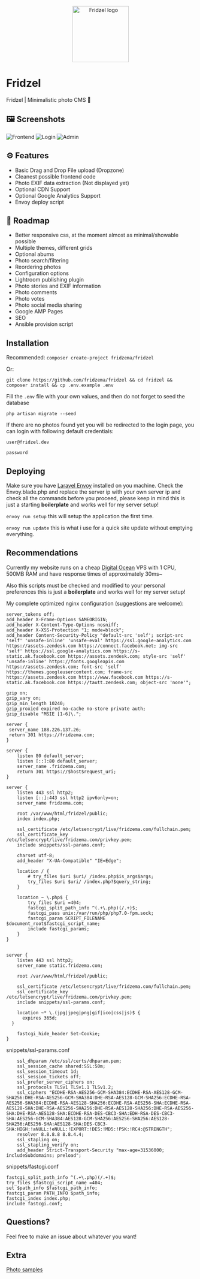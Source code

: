 <p align="center">
  <a href="https://fridzema.com"><img src="https://static.fridzema.com/img/fridzel.svg" alt="Fridzel logo" title="Fridzel" width="150" height="150" /></a>
</p>

# Fridzel
Fridzel | Minimalistic photo CMS 📸

## 🖼 Screenshots
<img src="https://static.fridzema.com/img/s1.jpg" alt="Frontend" title="Frontend"/>
<img src="https://static.fridzema.com/img/s2.jpg" alt="Login" title="Login"/>
<img src="https://static.fridzema.com/img/s3.jpg" alt="Admin" title="Admin"/>

## ⚙️ Features
* Basic Drag and Drop File upload (Dropzone)
* Cleanest possible frontend code
* Photo EXIF data extraction (Not displayed yet)
* Optional CDN Support
* Optional Google Analytics Support
* Envoy deploy script

## 🚧  Roadmap
* Better responsive css, at the moment almost as minimal/showable possible
* Multiple themes, different grids
* Optional abums
* Photo search/filtering
* Reordering photos
* Configuration options
* Lightroom publishing plugin
* Photo stories and EXIF information
* Photo comments
* Photo votes
* Photo social media sharing
* Google AMP Pages
* SEO
* Ansible provision script

## Installation

Recommended:
`composer create-project fridzema/fridzel `

Or:

`git clone https://github.com/fridzema/fridzel && cd fridzel && composer install && cp .env.example .env`

Fill the `.env` file with your own values, and then do not forget to seed the database

`php artisan migrate --seed`

If there are no photos found yet you will be redirected to the login page, you can login with following default credentials:

`user@fridzel.dev`

`password`

## Deploying
Make sure you have [Laravel Envoy](https://laravel.com/docs/5.4/envoy#installation "Envoy installation") installed on you machine.
Check the Envoy.blade.php and replace the server ip with your own server ip and check all the commands before you proceed, please keep in mind this is just a starting <strong>boilerplate</strong> and works well for my server setup!

`envoy run setup` this will setup the application the first time.

`envoy run update` this is what i use for a quick site update without emptying everything.

## Recommendations

Currently my website runs on a cheap [Digital Ocean](https://m.do.co/c/0c0123980463) VPS with 1 CPU, 500MB RAM and have response times of approximately 30ms~

Also this scripts must be checked and modified to your personal preferences this is just a <strong>boilerplate</strong> and works well for my server setup!

My complete optimized nginx configuration (suggestions are welcome):
```
server_tokens off;
add_header X-Frame-Options SAMEORIGIN;
add_header X-Content-Type-Options nosniff;
add_header X-XSS-Protection "1; mode=block";
add_header Content-Security-Policy "default-src 'self'; script-src 'self' 'unsafe-inline' 'unsafe-eval' https://ssl.google-analytics.com https://assets.zendesk.com https://connect.facebook.net; img-src 'self' https://ssl.google-analytics.com https://s-static.ak.facebook.com https://assets.zendesk.com; style-src 'self' 'unsafe-inline' https://fonts.googleapis.com https://assets.zendesk.com; font-src 'self' https://themes.googleusercontent.com; frame-src https://assets.zendesk.com https://www.facebook.com https://s-static.ak.facebook.com https://tautt.zendesk.com; object-src 'none'";

gzip on;
gzip_vary on;
gzip_min_length 10240;
gzip_proxied expired no-cache no-store private auth;
gzip_disable "MSIE [1-6]\.";

server {
 server_name 188.226.137.26;
 return 301 https://fridzema.com;
}

server {
	listen 80 default_server;
	listen [::]:80 default_server;
	server_name .fridzema.com;
	return 301 https://$host$request_uri;
}

server {
	listen 443 ssl http2;
	listen [::]:443 ssl http2 ipv6only=on;
	server_name fridzema.com;

	root /var/www/html/fridzel/public;
	index index.php;

	ssl_certificate /etc/letsencrypt/live/fridzema.com/fullchain.pem;
	ssl_certificate_key /etc/letsencrypt/live/fridzema.com/privkey.pem;
	include snippets/ssl-params.conf;

	charset utf-8;
	add_header "X-UA-Compatible" "IE=Edge";

	location / {
		# try_files $uri $uri/ /index.php$is_args$args;
		try_files $uri $uri/ /index.php?$query_string;
	}

	location ~ \.php$ {
    	try_files $uri =404;
    	fastcgi_split_path_info ^(.+\.php)(/.+)$;
    	fastcgi_pass unix:/var/run/php/php7.0-fpm.sock;
    	fastcgi_param SCRIPT_FILENAME $document_root$fastcgi_script_name;
    	include fastcgi_params;
	}
}


server {
	listen 443 ssl http2;
	server_name static.fridzema.com;

	root /var/www/html/fridzel/public;

	ssl_certificate /etc/letsencrypt/live/fridzema.com/fullchain.pem;
	ssl_certificate_key /etc/letsencrypt/live/fridzema.com/privkey.pem;
	include snippets/ssl-params.conf;

	location ~* \.(jpg|jpeg|png|gif|ico|css|js)$ {
	  expires 365d;
  }

	fastcgi_hide_header Set-Cookie;
}
```

snippets/ssl-params.conf
```
	ssl_dhparam /etc/ssl/certs/dhparam.pem;
	ssl_session_cache shared:SSL:50m;
	ssl_session_timeout 1d;
	ssl_session_tickets off;
	ssl_prefer_server_ciphers on;
	ssl_protocols TLSv1 TLSv1.1 TLSv1.2;
	ssl_ciphers "ECDHE-RSA-AES256-GCM-SHA384:ECDHE-RSA-AES128-GCM-SHA256:DHE-RSA-AES256-GCM-SHA384:DHE-RSA-AES128-GCM-SHA256:ECDHE-RSA-AES256-SHA384:ECDHE-RSA-AES128-SHA256:ECDHE-RSA-AES256-SHA:ECDHE-RSA-AES128-SHA:DHE-RSA-AES256-SHA256:DHE-RSA-AES128-SHA256:DHE-RSA-AES256-SHA:DHE-RSA-AES128-SHA:ECDHE-RSA-DES-CBC3-SHA:EDH-RSA-DES-CBC3-SHA:AES256-GCM-SHA384:AES128-GCM-SHA256:AES256-SHA256:AES128-SHA256:AES256-SHA:AES128-SHA:DES-CBC3-SHA:HIGH:!aNULL:!eNULL:!EXPORT:!DES:!MD5:!PSK:!RC4:@STRENGTH";
	resolver 8.8.8.8 8.8.4.4;
	ssl_stapling on;
	ssl_stapling_verify on;
	add_header Strict-Transport-Security "max-age=31536000; includeSubdomains; preload";
```

snippets/fastcgi.conf
```
fastcgi_split_path_info ^(.+\.php)(/.+)$;
try_files $fastcgi_script_name =404;
set $path_info $fastcgi_path_info;
fastcgi_param PATH_INFO $path_info;
fastcgi_index index.php;
include fastcgi.conf;
```

## Questions?
Feel free to make an issue about whatever you want!

## Extra
[Photo samples](https://static.fridzema.com/downloads/fridzel-samples.zip)
